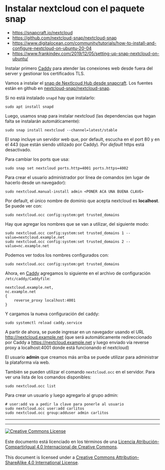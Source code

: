 # Instalar nextcloud con el paquete snap

* https://snapcraft.io/nextcloud
* https://github.com/nextcloud-snap/nextcloud-snap
* https://www.digitalocean.com/community/tutorials/how-to-install-and-configure-nextcloud-on-ubuntu-20-04
* https://www.frankindev.com/2019/12/05/setting-up-snap-nextcloud-on-ubuntu/

Instalar primero [Caddy](../Caddy) para atender las conexiones web desde fuera
del server y gestionar los certificados TLS.

Vamos a instalar el [snap de Nextlcoud Hub desde
snapcraft](https://snapcraft.io/nextcloud). Los fuentes están en github en
[nextcloud-snap/nextcloud-snap](https://github.com/nextcloud-snap/nextcloud-snap).

Si no está instalado `snapd` hay que instalarlo:
```
sudo apt install snapd
```

Luego, usamos snap para instalar nextcloud (las dependencias que hagan falta se
instalarán automáticamente):
```
sudo snap install nextcloud --channel=latest/stable
```

El snap incluye un servidor web que, por default, escucha en el port 80 y en el
443 (que están siendo utilizado por Caddy). Por _default_ https está 
desactivado.

Para cambiar los ports que usa:
```
sudo snap set nextcloud ports.http=4001 ports.https=4002
```

Para crear el usuario administrador por línea de comandos (en lugar de hacerlo
desde un navegador):
```
sudo nextcloud.manual-install admin <PONER ACA UNA BUENA CLAVE>
```

Por default, el único nombre de dominio que acepta nextcloud es **localhost**.
Se puede ver con:
```
sudo nextcloud.occ config:system:get trusted_domains
```

Hay que agregar los nombres que se van a utilizar, del siguiente modo:
```
sudo nextcloud.occ config:system:set trusted_domains 1 --value=nextcloud.example.net
sudo nextcloud.occ config:system:set trusted_domains 2 --value=nc.example.net
```

Podemos ver todos los nombres configurados con:
```
sudo nextcloud.occ config:system:get trusted_domains
```

Ahora, en [Caddy](../Caddy) agregamos lo siguiente en el archivo de
configuración `/etc/caddy/Caddyfile`:
```
nextcloud.example.net,
nc.example.net
{
	reverse_proxy localhost:4001
}
```

Y cargamos la nueva configuración del caddy:
```
sudo systemctl reload caddy.service
```

A partir de ahora, se puede ingresar en un navegador usando el URL 
http://nextcloud.example.net (que será automáticamente redireccionado por Caddy
a https://nextcloud.example.net y luego enviado vía reverse proxy a
localhost:4001 donde está funcionando el nextcloud)

El usuario **admin** que creamos más arriba se puede utilizar para administrar
la plataforma vía web.

También se pueden utilizar el comando `nextcloud.occ` en el servidor. Para ver
una lista de los comandos disponibles:
```
sudo nextcloud.occ list
```

Para crear un usuario y luego agregarlo al grupo admin:
```
# user:add va a pedir la clave para ponerle al usuario
sudo nextcloud.occ user:add carlitos
sudo nextcloud.occ group:adduser admin carlitos
```

___
<!-- LICENSE -->
___
<a rel="licencia" href="http://creativecommons.org/licenses/by-sa/4.0/deed.es">
<img alt="Creative Commons License" style="border-width:0"
src="https://i.creativecommons.org/l/by-sa/4.0/88x31.png" /></a>
<br /><br />
Este documento está licenciado en los términos de una <a rel="licencia"
href="http://creativecommons.org/licenses/by-sa/4.0/deed.es">
Licencia Atribución-CompartirIgual 4.0 Internacional de Creative Commons</a>.
<br /><br />
This document is licensed under a <a rel="license" 
href="http://creativecommons.org/licenses/by-sa/4.0/deed.en">
Creative Commons Attribution-ShareAlike 4.0 International License</a>.
<!-- END --> 
